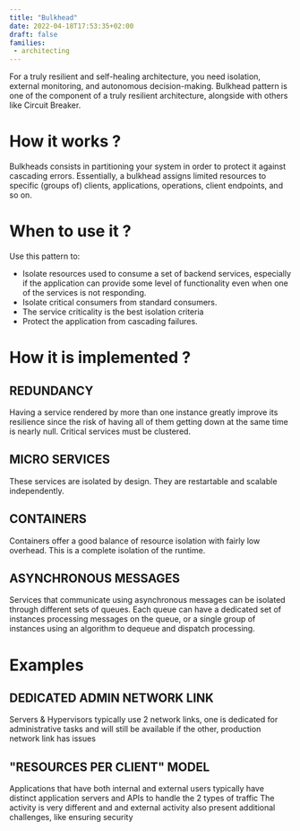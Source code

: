 ```yaml
---
title: "Bulkhead"
date: 2022-04-18T17:53:35+02:00
draft: false
families: 
 - architecting
---
```


For a truly resilient and self-healing architecture, you need isolation, external monitoring, and autonomous decision-making. Bulkhead pattern is one of the component of a truly resilient architecture, alongside with others like Circuit Breaker.

# How it works ?
Bulkheads consists in partitioning your system in order to protect it against cascading errors. Essentially, a bulkhead assigns limited resources to specific (groups of) clients, applications, operations, client endpoints, and so on.

# When to use it ?
Use this pattern to:
- Isolate resources used to consume a set of backend services, especially if the application can provide some level of functionality even when one of the services is not responding.
- Isolate critical consumers from standard consumers.
- The service criticality is the best isolation criteria
- Protect the application from cascading failures.

# How it is implemented ?

## REDUNDANCY
Having a service rendered by more than one instance greatly improve its resilience since the risk of having all of them getting down at the same time is nearly null.
Critical services must be clustered.

## MICRO SERVICES
These services are isolated by design. They are restartable and scalable independently.

## CONTAINERS
Containers offer a good balance of resource isolation with fairly low overhead. This is a complete isolation of the runtime.

## ASYNCHRONOUS MESSAGES
Services that communicate using asynchronous messages can be isolated through different sets of queues. Each queue can have a dedicated set of instances processing messages on the queue, or a single group of instances using an algorithm to dequeue and dispatch processing.

# Examples

## DEDICATED ADMIN NETWORK LINK
Servers & Hypervisors typically use 2 network links, one is dedicated for administrative tasks and will still be available if the other, production network link has issues

## "RESOURCES PER CLIENT" MODEL

Applications that have both internal and external users typically have distinct application servers and APIs to handle the 2 types of traffic
The activity is very different and and external activity also present additional challenges, like ensuring security